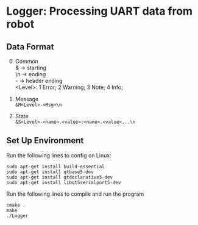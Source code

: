 # Logger: Processing UART data from robot
## Data Format
0. Common  
   & -> starting  
   \n -> ending  
   \- -> header ending  
   \<Level>: 1 Error; 2 Warning; 3 Note; 4 Info;
   
1. Message  
```&M<Level>-<Msg>\n```  
2. State  
```&S<Level>-<name>.<value>:<name>.<value>...\n```
   
## Set Up Environment
Run the following lines to config on Linux:
```
sudo apt-get install build-essential
sudo apt-get install qtbase5-dev
sudo apt-get install qtdeclarative5-dev
sudo apt-get install libqt5serialport5-dev
```
Run the following lines to compile and run the program
```
cmake .
make
./Logger
```